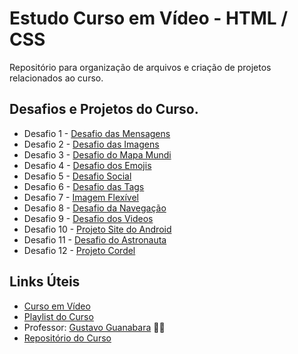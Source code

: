 # Estudo Curso em Vídeo - HTML / CSS

Repositório para organização de arquivos e criação de projetos relacionados ao curso.

## Desafios e Projetos do Curso.

* Desafio 1 - [Desafio das Mensagens](https://iuzafi.github.io/estudo-html-css/desafios/d001%20Hierarquia%20de%20Titulos/index.html)
* Desafio 2 - [Desafio das Imagens](https://iuzafi.github.io/estudo-html-css/desafios/d002%20Desafio%20das%20Imagens/index.html)
* Desafio 3 - [Desafio do Mapa Mundi](https://iuzafi.github.io/estudo-html-css/desafios/d003%20Desafio%20do%20Mapa%20Mundi/index.html)
* Desafio 4 - [Desafio dos Emojis](https://iuzafi.github.io/estudo-html-css/desafios/d004%20Desafio%20dos%20Emojis/index.html)
* Desafio 5 - [Desafio Social](https://iuzafi.github.io/estudo-html-css/desafios/d005%20Desafio%20Social/index.html)
* Desafio 6 - [Desafio das Tags](https://iuzafi.github.io/estudo-html-css/desafios/d006%20Desafio%20das%20Tags/index.html)
* Desafio 7 - [Imagem Flexível](https://iuzafi.github.io/estudo-html-css/desafios/d007%20Imagem%20Flexível/index.html)
* Desafio 8 - [Desafio da Navegação](https://iuzafi.github.io/estudo-html-css/desafios/d008%20Desafio%20Navegação/index.html)
* Desafio 9 - [Desafio dos Videos](https://iuzafi.github.io/estudo-html-css/desafios/d009%20Desafio%20Videos/index.html)
* Desafio 10 - [Projeto Site do Android](https://iuzafi.github.io/estudo-html-css/desafios/d010%20Projeto%20Site%20Android/index.html)
* Desafio 11 - [Desafio do Astronauta](https://iuzafi.github.io/estudo-html-css/desafios/d011%20Desafio%20do%20Astronauta/index.html)
* Desafio 12 - [Projeto Cordel](https://iuzafi.github.io/estudo-html-css/desafios/d012%20Projeto%20Cordel/index.html)

## Links Úteis

* [Curso em Vídeo](https://www.cursoemvideo.com/)
* [Playlist do Curso](https://www.youtube.com/playlist?list=PLHz_AreHm4dkZ9-atkcmcBaMZdmLHft8n)
* Professor: [Gustavo Guanabara](https://github.com/gustavoguanabara) 🖖🏻
* [Repositório do Curso](https://github.com/gustavoguanabara/html-css)

